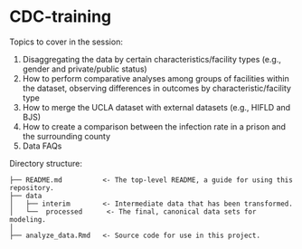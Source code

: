 # CDC-training

Topics to cover in the session:
1. Disaggregating the data by certain characteristics/facility types (e.g., gender and private/public status)
2. How to perform comparative analyses among groups of facilities within the dataset, observing differences in outcomes by characteristic/facility type
3. How to merge the UCLA dataset with external datasets (e.g., HIFLD and BJS)
4. How to create a comparison between the infection rate in a prison and the surrounding county
5. Data FAQs

Directory structure: 
```
├── README.md          <- The top-level README, a guide for using this repository.
├── data
│   ├── interim        <- Intermediate data that has been transformed.
│   └──  processed      <- The final, canonical data sets for modeling.
│  
├── analyze_data.Rmd   <- Source code for use in this project.
```
